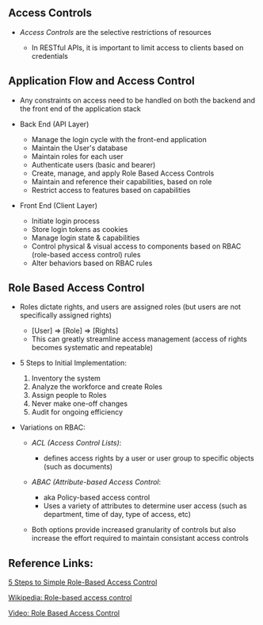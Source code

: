 ## Access Controls

* *Access Controls* are the selective restrictions of resources

  - In RESTful APIs, it is important to limit access to clients based on credentials

## Application Flow and Access Control

* Any constraints on access need to be handled on both the backend and the front end of the application stack

* Back End (API Layer)
  - Manage the login cycle with the front-end application
  - Maintain the User's database
  - Maintain roles for each user
  - Authenticate users (basic and bearer)
  - Create, manage, and apply Role Based Access Controls
  - Maintain and reference their capabilities, based on role
  - Restrict access to features based on capabilities

* Front End (Client Layer)
  - Initiate login process
  - Store login tokens as cookies
  - Manage login state & capabilities
  - Control physical & visual access to components based on RBAC (role-based access control) rules
  - Alter behaviors based on RBAC rules

## Role Based Access Control

* Roles dictate rights, and users are assigned roles (but users are not specifically assigned rights)
  - [User] => [Role] => [Rights]
  - This can greatly streamline access management (access of rights becomes systematic and repeatable)

* 5 Steps to Initial Implementation:

  1.  Inventory the system
  1.  Analyze the workforce and create Roles
  1.  Assign people to Roles
  1.  Never make one-off changes
  1.  Audit for ongoing efficiency

* Variations on RBAC:

  - *ACL (Access Control Lists)*:
    - defines access rights by a user or user group to specific objects (such as documents)

  - *ABAC (Attribute-based Access Control*:
    - aka Policy-based access control
    - Uses a variety of attributes to determine user access (such as department, time of day, type of access, etc)

  - Both options provide increased granularity of controls but also increase the effort required to maintain consistant access controls

## Reference Links:

[5 Steps to Simple Role-Based Access Control](https://www.csoonline.com/article/3060780/5-steps-to-simple-role-based-access-control.html)

[Wikipedia: Role-based access control](https://en.wikipedia.org/wiki/Role-based_access_control)

[Video: Role Based Access Control](https://www.youtube.com/watch?v=C4NP8Eon3cA)

